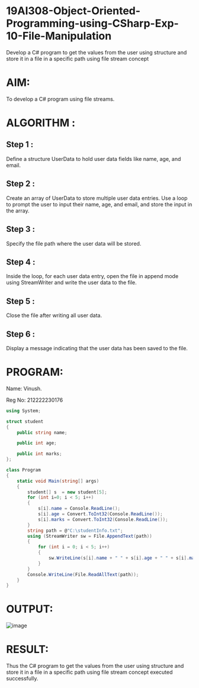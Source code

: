 # 19AI308-Object-Oriented-Programming-using-CSharp-Exp-10-File-Manipulation
Develop a C# program to get the values from the user using structure and store it in a file in a specific path using file stream concept
# AIM:
To develop a C# program using file streams.
# ALGORITHM :
## Step 1 :
Define a structure UserData to hold user data fields like name, age, and email.

## Step 2 :
Create an array of UserData to store multiple user data entries. Use a loop to prompt the user to input their name, age, and email, and store the input in the array.

## Step 3 :
Specify the file path where the user data will be stored.

## Step 4 :
Inside the loop, for each user data entry, open the file in append mode using StreamWriter and write the user data to the file.

## Step 5 :
Close the file after writing all user data.

## Step 6 :
Display a message indicating that the user data has been saved to the file.
# PROGRAM:

Name: Vinush.

Reg No: 212222230176  

```c#
using System;

struct student
{
    public string name;

    public int age;

    public int marks;
};

class Program
{
    static void Main(string[] args)
    {
        student[] s  = new student[5];
        for (int i=0; i < 5; i++)
        {
            s[i].name = Console.ReadLine();
            s[i].age = Convert.ToInt32(Console.ReadLine());
            s[i].marks = Convert.ToInt32(Console.ReadLine());
        }
        string path = @"C:\studentInfo.txt";
        using (StreamWriter sw = File.AppendText(path))
        {
            for (int i = 0; i < 5; i++)
            {
                sw.WriteLine(s[i].name + " " + s[i].age + " " + s[i].marks);
            }
        }
        Console.WriteLine(File.ReadAllText(path));
    }
}
```
# OUTPUT:

![image](https://github.com/vinushcv/19AI308-Object-Oriented-Programming-using-CSharp-Exp-10-File-Manipulation/assets/113975318/172e5752-ccfc-4a70-8939-d62ce2e056ba)


# RESULT:
Thus the C# program to get the values from the user using structure and store it in a file in a specific path using file stream concept executed successfully.

